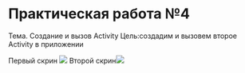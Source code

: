 Практическая работа №4
=========================
Тема. Создание и вызов Activity
Цель:создадим и вызовем второе Activity в приложении

Первый скрин <image src="http://git.scc/git/Repository/Blob/c48b7ec4-6440-4794-9a24-4a690327ceef?encodedName=master&encodedPath=MDK03%2Fpr04%2FScreenshot_1633594197.png">
Второй скрин<image><image src="http://git.scc/git/Repository/Blob/c48b7ec4-6440-4794-9a24-4a690327ceef?encodedName=master&encodedPath=MDK03%2Fpr04%2FScreenshot_1633594208.png"><image>
